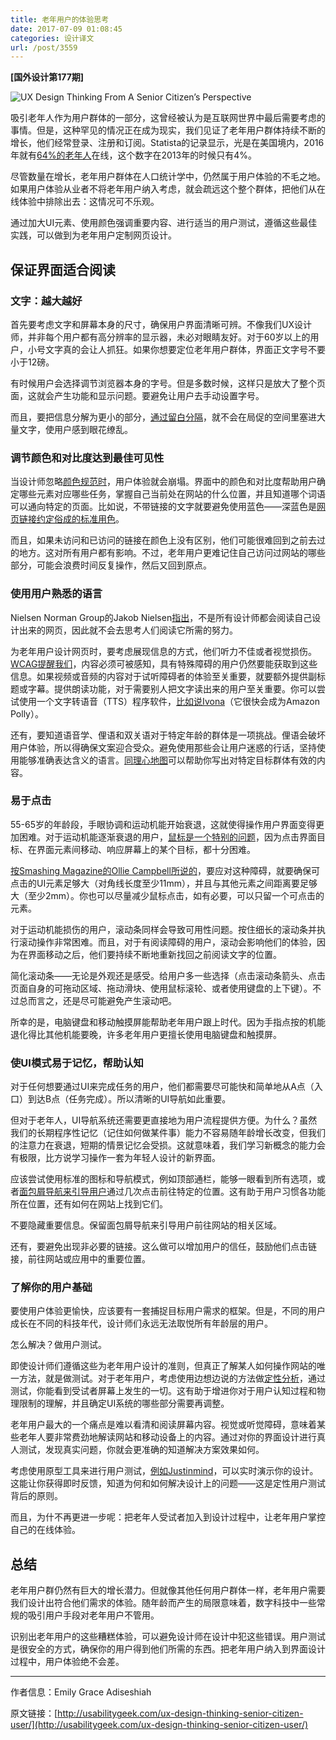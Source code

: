 ```yaml
---
title: 老年用户的体验思考
date: 2017-07-09 01:08:45
categories: 设计译文
url: /post/3559
---
```


**[国外设计第177期]**

![UX Design Thinking From A Senior Citizen’s Perspective](https://storageapi.fleek.co/0a3a8890-e65e-47ce-93d7-0442b9209d38-bucket/blog/posts/2017-07/07-08/ux-design-senior-user.jpg)

吸引老年人作为用户群体的一部分，这曾经被认为是互联网世界中最后需要考虑的事情。但是，这种罕见的情况正在成为现实，我们见证了老年用户群体持续不断的增长，他们经常登录、注册和订阅。Statista的记录显示，光是在美国境内，2016年就有[64%的老年人](https://www.statista.com/statistics/266587/percentage-of-internet-users-by-age-groups-in-the-us/)在线，这个数字在2013年的时候只有4%。

尽管数量在增长，老年用户群体在人口统计学中，仍然属于用户体验的不毛之地。如果用户体验从业者不将老年用户纳入考虑，就会疏远这个整个群体，把他们从在线体验中排除出去：这情况可不乐观。

通过加大UI元素、使用颜色强调重要内容、进行适当的用户测试，遵循这些最佳实践，可以做到为老年用户定制网页设计。

## 保证界面适合阅读

### 文字：越大越好

首先要考虑文字和屏幕本身的尺寸，确保用户界面清晰可辨。不像我们UX设计师，并非每个用户都有高分辨率的显示器，未必对眼睛友好。对于60岁以上的用户，小号文字真的会让人抓狂。如果你想要定位老年用户群体，界面正文字号不要小于12磅。

有时候用户会选择调节浏览器本身的字号。但是多数时候，这样只是放大了整个页面，这就会产生功能和显示问题。要避免让用户去手动设置字号。

而且，要把信息分解为更小的部分，[通过留白分隔](https://www.justinmind.com/blog/minimalism-in-interactive-design-dreaming-of-a-white-space-xmas/?utm_source=UsabilityGeekSeniorWebUsersWhitespacepost&utm_medium=UgWebUsersWhitespace)，就不会在局促的空间里塞进大量文字，使用户感到眼花缭乱。

### 调节颜色和对比度达到最佳可见性

当设计师忽略[颜色规范时](http://usabilitygeek.com/traffic-lights-ux-smart-color/)，用户体验就会崩塌。界面中的颜色和对比度帮助用户确定哪些元素对应哪些任务，掌握自己当前处在网站的什么位置，并且知道哪个词语可以通向特定的页面。比如说，不带链接的文字就要避免使用蓝色——深蓝色是[网页链接约定俗成的标准用色](http://usabilitygeek.com/hyperlink-usability-guidelines-usable-links)。

而且，如果未访问和已访问的链接在颜色上没有区别，他们可能很难回到之前去过的地方。这对所有用户都有影响。不过，老年用户更难记住自己访问过网站的哪些部分，可能会浪费时间反复操作，然后又回到原点。

### 使用用户熟悉的语言

Nielsen Norman Group的Jakob Nielsen[指出](https://www.nngroup.com/articles/usability-for-senior-citizens/)，不是所有设计师都会阅读自己设计出来的网页，因此就不会去思考人们阅读它所需的努力。

为老年用户设计网页时，要考虑展现信息的方式，他们听力不佳或者视觉损伤。[WCAG提醒我们](https://www.w3.org/)，内容必须可被感知，具有特殊障碍的用户仍然要能获取到这些信息。如果视频或音频的内容对于试听障碍者的体验至关重要，就要额外提供副标题或字幕。提供朗读功能，对于需要别人把文字读出来的用户至关重要。你可以尝试使用一个文字转语音（TTS）程序软件，[比如说Ivona](https://www.ivona.com/)（它很快会成为Amazon Polly）。

还有，要知道语音学、俚语和双关语对于特定年龄的群体是一项挑战。俚语会破坏用户体验，所以得确保文案迎合受众。避免使用那些会让用户迷惑的行话，坚持使用能够准确表达含义的语言。[同理心地图](https://www.dorisandbertie.com/goodcopybadcopy/2017/01/20/empathy-mapping-get-inside-head-reader)可以帮助你写出对特定目标群体有效的内容。

### 易于点击

55-65岁的年龄段，手眼协调和运动机能开始衰退，这就使得操作用户界面变得更加困难。对于运动机能逐渐衰退的用户，[鼠标是一个特别的问题](http://webaim.org/articles/motor/motordisabilities)，因为点击界面目标、在界面元素间移动、响应屏幕上的某个目标，都十分困难。

[按Smashing Magazine的Ollie Campbell所说的](https://www.smashingmagazine.com/2015/02/designing-digital-technology-for-the-elderly/)，要应对这种障碍，就要确保可点击的UI元素足够大（对角线长度至少11mm），并且与其他元素之间距离要足够大（至少2mm）。你也可以尽量减少鼠标点击，如有必要，可以只留一个可点击的元素。

对于运动机能损伤的用户，滚动条同样会导致可用性问题。按住细长的滚动条并执行滚动操作非常困难。而且，对于有阅读障碍的用户，滚动会影响他们的体验，因为在界面移动之后，他们要持续不断地重新找回之前阅读文字的位置。

简化滚动条——无论是外观还是感受。给用户多一些选择（点击滚动条箭头、点击页面自身的可拖动区域、拖动滑块、使用鼠标滚轮、或者使用键盘的上下键）。不过总而言之，还是尽可能避免产生滚动吧。

所幸的是，电脑键盘和移动触摸屏能帮助老年用户跟上时代。因为手指点按的机能退化得比其他机能要晚，许多老年用户更擅长使用电脑键盘和触摸屏。

### 使UI模式易于记忆，帮助认知

对于任何想要通过UI来完成任务的用户，他们都需要尽可能快和简单地从A点（入口）到达B点（任务完成）。所以清晰的UI导航如此重要。

但对于老年人，UI导航系统还需要更直接地为用户流程提供方便。为什么？虽然我们的长期程序性记忆（记住如何做某件事）能力不容易随年龄增长改变，但我们的注意力在衰退，短期的情景记忆会受损。这就意味着，我们学习新概念的能力会有极限，比方说学习操作一套为年轻人设计的新界面。

应该尝试使用标准的图标和导航模式，例如顶部通栏，能够一眼看到所有选项，或者[面包屑导航来引导用户](http://usabilitygeek.com/12-effective-guidelines-for-breadcrumb-usability-and-seo/)通过几次点击前往特定的位置。这有助于用户习惯各功能所在位置，还有如何在网站上找到它们。

不要隐藏重要信息。保留面包屑导航来引导用户前往网站的相关区域。

还有，要避免出现非必要的链接。这么做可以增加用户的信任，鼓励他们点击链接，前往网站或应用中的重要位置。

### 了解你的用户基础

要使用户体验更愉快，应该要有一套捕捉目标用户需求的框架。但是，不同的用户成长在不同的科技年代，设计师们永远无法取悦所有年龄层的用户。

怎么解决？做用户测试。

即使设计师们遵循这些为老年用户设计的准则，但真正了解某人如何操作网站的唯一方法，就是做测试。对于老年用户，考虑使用边想边说的方法做[定性分析](http://usabilitygeek.com/benefits-of-merging-quantitative-and-qualitative-data-in-ux-studies/)，通过测试，你能看到受试者屏幕上发生的一切。这有助于增进你对于用户认知过程和物理限制的理解，并且确定UI系统的哪些部分需要再调整。

老年用户最大的一个痛点是难以看清和阅读屏幕内容。视觉或听觉障碍，意味着某些老年人要非常费劲地解读网站和移动设备上的内容。通过对你的界面设计进行真人测试，发现真实问题，你就会更准确的知道解决方案效果如何。

考虑使用原型工具来进行用户测试，[例如Justinmind](https://www.justinmind.com/)，可以实时演示你的设计。这能让你获得即时反馈，知道为何和如何解决设计上的问题——这是定性用户测试背后的原则。

而且，为什不再更进一步呢：把老年人受试者加入到设计过程中，让老年用户掌控自己的在线体验。

## 总结

老年用户群仍然有巨大的增长潜力。但就像其他任何用户群体一样，老年用户需要我们设计出符合他们需求的体验。随年龄而产生的局限意味着，数字科技中一些常规的吸引用户手段对老年用户不管用。

识别出老年用户的这些糟糕体验，可以避免设计师在设计中犯这些错误。用户测试是很安全的方式，确保你的用户得到他们所需的东西。把老年用户纳入到界面设计过程中，用户体验绝不会差。

---

作者信息：Emily Grace Adiseshiah

原文链接：[http://usabilitygeek.com/ux-design-thinking-senior-citizen-user/](http://usabilitygeek.com/ux-design-thinking-senior-citizen-user/)
